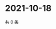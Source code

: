 # 2021-10-18

共 0 条

<!-- BEGIN WEIBO -->
<!-- 最后更新时间 Mon Oct 18 2021 12:10:56 GMT+0800 (China Standard Time) -->

<!-- END WEIBO -->
